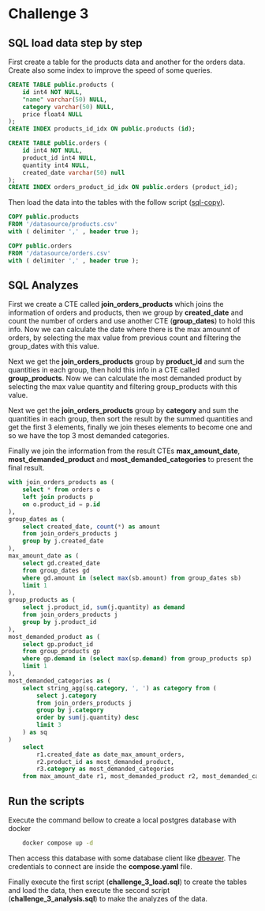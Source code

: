 # Challenge 3

## SQL load data step by step

First create a table for the products data and another for the orders data. Create also some index to improve the speed of some queries.

```sql
CREATE TABLE public.products (
	id int4 NOT NULL,
	"name" varchar(50) NULL,
	category varchar(50) NULL,
	price float4 NULL
);
CREATE INDEX products_id_idx ON public.products (id);

CREATE TABLE public.orders (
	id int4 NOT NULL,
	product_id int4 NULL,
	quantity int4 NULL,
	created_date varchar(50) null
);
CREATE INDEX orders_product_id_idx ON public.orders (product_id);
```

Then load the data into the tables with the follow script ([sql-copy](https://www.postgresql.org/docs/current/sql-copy.html)).
```sql
COPY public.products 
FROM '/datasource/products.csv'
with ( delimiter ',' , header true );

COPY public.orders 
FROM '/datasource/orders.csv'
with ( delimiter ',' , header true );
```

## SQL Analyzes

First we create a CTE called **join_orders_products** which joins the information of orders and products, then we group by **created_date** and count the number of orders and use another CTE (**group_dates**) to hold this info. Now we can calculate the date where there is the max amounnt of orders, by selecting the max value from previous count and filtering the group_dates with this value.

Next we get the **join_orders_products** group by **product_id** and sum the quantities in each group, then hold this info in a CTE called **group_products**. Now we can calculate the most demanded product by selecting the max value quantity and filtering group_products with this value.

Next we get the **join_orders_products** group by **category** and sum the quantities in each group, then sort the result by the summed quantities and get the first 3 elements, finally we join theses elements to become one and so we have the top 3 most demanded categories.

Finally we join the information from the result CTEs **max_amount_date**, **most_demanded_product** and **most_demanded_categories** to present the final result.

```sql
with join_orders_products as (
	select * from orders o
	left join products p
	on o.product_id = p.id 
),
group_dates as (
	select created_date, count(*) as amount 
	from join_orders_products j
	group by j.created_date
),
max_amount_date as (
	select gd.created_date 
	from group_dates gd
	where gd.amount in (select max(sb.amount) from group_dates sb)
	limit 1
),
group_products as (
	select j.product_id, sum(j.quantity) as demand 
	from join_orders_products j
	group by j.product_id
),
most_demanded_product as (
	select gp.product_id 
	from group_products gp
	where gp.demand in (select max(sp.demand) from group_products sp)
	limit 1
),
most_demanded_categories as (
	select string_agg(sq.category, ', ') as category from (
		select j.category
		from join_orders_products j
		group by j.category
		order by sum(j.quantity) desc
		limit 3
	) as sq
)
	select 
		r1.created_date as date_max_amount_orders, 
		r2.product_id as most_demanded_product,
		r3.category as most_demanded_categories
	from max_amount_date r1, most_demanded_product r2, most_demanded_categories r3;
```

## Run the scripts

Execute the command bellow to create a local postgres database with docker
```sh
    docker compose up -d
```

Then access this database with some database client like [dbeaver](https://dbeaver.com). The credentials to connect are inside the **compose.yaml** file.

Finally execute the first script (**challenge_3_load.sql**) to create the tables and load the data, then execute the second script (**challenge_3_analysis.sql**) to make the analyzes of the data.